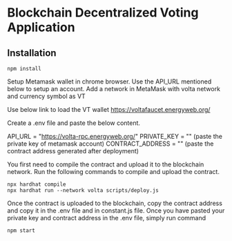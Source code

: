 # Blockchain Decentralized Voting Application

## Installation

```shell
npm install
```

Setup Metamask wallet in chrome browser. Use the API_URL mentioned below to setup an account. 
Add a network in MetaMask with volta network and currency symbol as VT

Use below link to load the VT wallet
https://voltafaucet.energyweb.org/

Create a .env file and paste the below content.

API_URL = "https://volta-rpc.energyweb.org/"
PRIVATE_KEY = "" (paste the private key of metamask account)
CONTRACT_ADDRESS = "" (paste the contract address generated after deployment)



You first need to compile the contract and upload it to the blockchain network. Run the following commands to compile and upload the contract.

```shell
npx hardhat compile
npx hardhat run --network volta scripts/deploy.js
```

Once the contract is uploaded to the blockchain, copy the contract address and copy it in the .env file and in constant.js file.
Once you have pasted your private key and contract address in the .env file, simply run command

```shell
npm start
```
